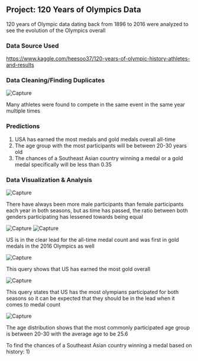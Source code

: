 ## Project: 120 Years of Olympics Data

120 years of Olympic data dating back from 1896 to 2016 were analyzed to see the evolution of the Olympics overall

### Data Source Used

https://www.kaggle.com/heesoo37/120-years-of-olympic-history-athletes-and-results

### Data Cleaning/Finding Duplicates
![Capture](https://user-images.githubusercontent.com/81699947/137009393-10dfe973-8861-44d4-a080-63deca2f5090.PNG)

Many athletes were found to compete in the same event in the same year multiple times

### Predictions
1) USA has earned the most medals and gold medals overall all-time
2) The age group with the most participants will be between 20-30 years old
3) The chances of a Southeast Asian country winning a medal or a gold medal specifically will be less than 0.35

### Data Visualization & Analysis

![Capture](https://user-images.githubusercontent.com/81699947/136987017-4312a050-0e5d-4db9-abc0-13bda7b37c3f.PNG)

There have always been more male participants than female participants each year in both seasons, but as time has passed, the ratio between both genders participating has lessened towards being equal

![Capture](https://user-images.githubusercontent.com/81699947/137007874-384866d2-c0fd-488f-83ca-3c81fc1931d7.PNG)
![Capture](https://user-images.githubusercontent.com/81699947/137008114-58cc12fd-4da7-4739-b382-3dde8a1e71b2.PNG)

US is in the clear lead for the all-time medal count and was first in gold medals in the 2016 Olympics as well

![Capture](https://user-images.githubusercontent.com/81699947/137010261-69326015-5e09-4075-8b1d-2e8c2836d566.PNG)

This query shows that US has earned the most gold overall

![Capture](https://user-images.githubusercontent.com/81699947/137010734-af6a65f5-a22e-4005-aac2-c6c9095cea15.PNG)

This query states that US has the most olympians participated for both seasons so it can be expected that they should be in the lead when it comes to medal count

![Capture](https://user-images.githubusercontent.com/81699947/137003499-2cdfff09-e283-4c15-bd8b-369e7f33475a.PNG)

The age distribution shows that the most commonly participated age group is between 20-30 with the average age to be 25.6

To find the chances of a Southeast Asian country winning a medal based on history:
1)

